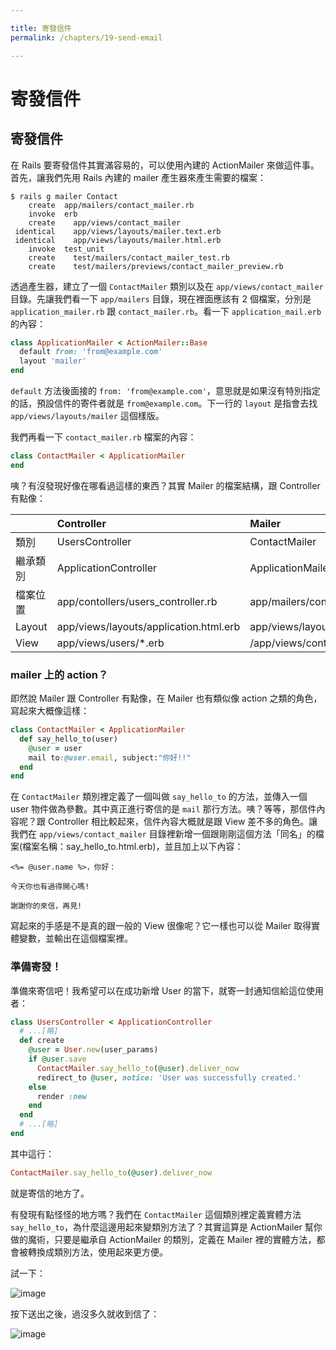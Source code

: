 ```yaml
---

title: 寄發信件
permalink: /chapters/19-send-email

---
```


# 寄發信件

## <a name="send-mail">寄發信件

在 Rails 要寄發信件其實滿容易的，可以使用內建的 ActionMailer 來做這件事。首先，讓我們先用 Rails 內建的 mailer 產生器來產生需要的檔案：

    $ rails g mailer Contact
        create  app/mailers/contact_mailer.rb
        invoke  erb
        create    app/views/contact_mailer
     identical    app/views/layouts/mailer.text.erb
     identical    app/views/layouts/mailer.html.erb
        invoke  test_unit
        create    test/mailers/contact_mailer_test.rb
        create    test/mailers/previews/contact_mailer_preview.rb

透過產生器，建立了一個 `ContactMailer` 類別以及在 `app/views/contact_mailer` 目錄。先讓我們看一下 `app/mailers` 目錄，現在裡面應該有 2 個檔案，分別是 `application_mailer.rb` 跟 `contact_mailer.rb`。看一下 `application_mail.erb` 的內容：

```ruby
class ApplicationMailer < ActionMailer::Base
  default from: 'from@example.com'
  layout 'mailer'
end
```

`default` 方法後面接的 `from: 'from@example.com'`，意思就是如果沒有特別指定的話，預設信件的寄件者就是 `from@example.com`。下一行的 `layout` 是指會去找 `app/views/layouts/mailer` 這個樣版。

我們再看一下 `contact_mailer.rb` 檔案的內容：

```ruby
class ContactMailer < ApplicationMailer
end
```

咦？有沒發現好像在哪看過這樣的東西？其實 Mailer 的檔案結構，跟 Controller 有點像：

|          | Controller                              | Mailer                            |
|----------|:----------------------------------------|:----------------------------------|
| 類別     | UsersController                         | ContactMailer                     |
| 繼承類別 | ApplicationController                   | ApplicationMailer                 |
| 檔案位置 | app/contollers/users_controller.rb      | app/mailers/contact_mailer.rb     |
| Layout   | app/views/layouts/application.html.erb  | app/views/layouts/mailer.html.erb |
| View     | app/views/users/*.erb                   | /app/views/contact_mailer/*.erb   |

### mailer 上的 action？

即然說 Mailer 跟 Controller 有點像，在 Mailer 也有類似像 action 之類的角色，寫起來大概像這樣：

```ruby
class ContactMailer < ApplicationMailer
  def say_hello_to(user)
    @user = user
    mail to:@user.email, subject:"你好!!"
  end
end
```

在 `ContactMailer` 類別裡定義了一個叫做 `say_hello_to` 的方法，並傳入一個 user 物件做為參數。其中真正進行寄信的是 `mail` 那行方法。咦？等等，那信件內容呢？跟 Controller 相比較起來，信件內容大概就是跟 View 差不多的角色。讓我們在 `app/views/contact_mailer` 目錄裡新增一個跟剛剛這個方法「同名」的檔案(檔案名稱：say_hello_to.html.erb)，並且加上以下內容：

```erb
<%= @user.name %>，你好：

今天你也有過得開心嗎!

謝謝你的來信，再見!
```

寫起來的手感是不是真的跟一般的 View 很像呢？它一樣也可以從 Mailer 取得實體變數，並輸出在這個檔案裡。

### 準備寄發！

準備來寄信吧！我希望可以在成功新增 User 的當下，就寄一封通知信給這位使用者：

```ruby
class UsersController < ApplicationController
  # ...[略]
  def create
    @user = User.new(user_params)
    if @user.save
      ContactMailer.say_hello_to(@user).deliver_now
      redirect_to @user, notice: 'User was successfully created.'
    else
      render :new
    end
  end
  # ...[略]
end
```

其中這行：

```ruby
ContactMailer.say_hello_to(@user).deliver_now
```

就是寄信的地方了。

有發現有點怪怪的地方嗎？我們在 `ContactMailer` 這個類別裡定義實體方法 `say_hello_to`，為什麼這邊用起來變類別方法了？其實這算是 ActionMailer 幫你做的魔術，只要是繼承自 ActionMailer 的類別，定義在 Mailer 裡的實體方法，都會被轉換成類別方法，使用起來更方便。

試一下：

![image](/images/chapter19/sendmail-1.png)

按下送出之後，過沒多久就收到信了：

![image](/images/chapter19/sendmail-2.png)

